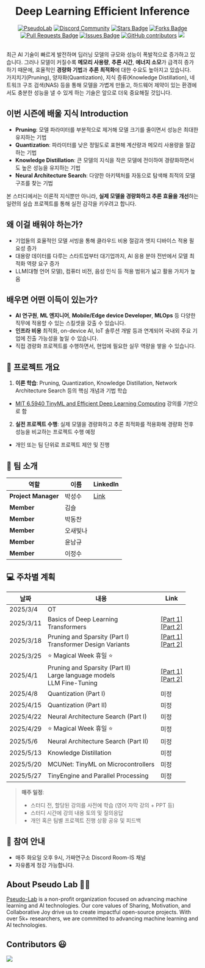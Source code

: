 
<h1 align="center"> Deep Learning Efficient Inference</h1>

<div align="center">
<a href="https://pseudo-lab.com"><img src="https://img.shields.io/badge/PseudoLab-S10-3776AB" alt="PseudoLab"/></a>
<a href="https://discord.gg/EPurkHVtp2"><img src="https://img.shields.io/badge/Discord-BF40BF" alt="Discord Community"/></a>
<a href="https://github.com/Pseudo-Lab/EfficientML/stargazers"><img src="https://img.shields.io/github/stars/Pseudo-Lab/EfficientML" alt="Stars Badge"/></a>
<a href="https://github.com/Pseudo-Lab/EfficientML/network/members"><img src="https://img.shields.io/github/forks/Pseudo-Lab/EfficientML" alt="Forks Badge"/></a>
<a href="https://github.com/Pseudo-Lab/EfficientML/pulls"><img src="https://img.shields.io/github/issues-pr/Pseudo-Lab/EfficientML" alt="Pull Requests Badge"/></a>
<a href="https://github.com/Pseudo-Lab/EfficientML/issues"><img src="https://img.shields.io/github/issues/Pseudo-Lab/EfficientML" alt="Issues Badge"/></a>
<a href="https://github.com/Pseudo-Lab/EfficientML/graphs/contributors"><img alt="GitHub contributors" src="https://img.shields.io/github/contributors/Pseudo-Lab/EfficientML?color=2b9348"></a>
<a href="https://hits.seeyoufarm.com"><img src="https://hits.seeyoufarm.com/api/count/incr/badge.svg?url=https%3A%2F%2Fgithub.com%2Fpseudo-lab%2FEfficientML&count_bg=%2379C83D&title_bg=%23555555&icon=&icon_color=%23E7E7E7&title=hits&edge_flat=false"/></a>
</div>
<br>

<!-- sheilds: https://shields.io/ -->
<!-- hits badge: https://hits.seeyoufarm.com/ -->


최근 AI 기술이 빠르게 발전하며 딥러닝 모델의 규모와 성능이 폭발적으로 증가하고 있습니다. 그러나 모델이 커질수록 **메모리 사용량**, **추론 시간**, **에너지 소모**가 급격히 증가하기 때문에, 효율적인 **경량화 기법**과 **추론 최적화**에 대한 수요도 높아지고 있습니다.  
가지치기(Pruning), 양자화(Quantization), 지식 증류(Knowledge Distillation), 네트워크 구조 검색(NAS) 등을 통해 모델을 가볍게 만들고, 하드웨어 제약이 있는 환경에서도 충분한 성능을 낼 수 있게 하는 기술은 앞으로 더욱 중요해질 것입니다.


## 이번 시즌에 배울 지식 Introduction
- **Pruning**: 모델 파라미터를 부분적으로 제거해 모델 크기를 줄이면서 성능은 최대한 유지하는 기법  
- **Quantization**: 파라미터를 낮은 정밀도로 표현해 계산량과 메모리 사용량을 절감하는 기법  
- **Knowledge Distillation**: 큰 모델의 지식을 작은 모델에 전이하여 경량화하면서도 높은 성능을 유지하는 기법  
- **Neural Architecture Search**: 다양한 아키텍처를 자동으로 탐색해 최적의 모델 구조를 찾는 기법

본 스터디에서는 이론적 지식뿐만 아니라, **실제 모델을 경량화하고 추론 효율을 개선**하는 일련의 실습 프로젝트를 통해 실전 감각을 키우려고 합니다.


## 왜 이걸 배워야 하는가?
- 기업들의 효율적인 모델 서빙을 통해 클라우드 비용 절감과 엣지 디바이스 적용 필요성 증가
- 대용량 데이터를 다루는 스타트업부터 대기업까지, AI 응용 분야 전반에서 모델 최적화 역량 요구 증가
- LLM(대형 언어 모델), 컴퓨터 비전, 음성 인식 등 적용 범위가 넓고 활용 가치가 높음


## 배우면 어떤 이득이 있는가?
- **AI 연구원**, **ML 엔지니어**, **Mobile/Edge device Developer**, **MLOps** 등 다양한 직무에 적용할 수 있는 스킬셋을 갖출 수 있습니다.  
- **인프라 비용** 최적화, on-device AI, IoT 솔루션 개발 등과 연계되어 국내외 주요 기업에 진출 가능성을 높일 수 있습니다.  
- 직접 경량화 프로젝트를 수행하면서, 현업에 필요한 실무 역량을 쌓을 수 있습니다.


## 🌟 프로젝트 개요
1. **이론 학습**: Pruning, Quantization, Knowledge Distillation, Network Architecture Search 등의 핵심 개념과 기법 학습  
- [MIT 6.5940 TinyML and Efficient Deep Learning Computing](https://hanlab.mit.edu/courses/2024-fall-65940) 강의를 기반으로 함
2. **실전 프로젝트 수행**: 실제 모델을 경량화하고 추론 최적화를 적용화해 경량화 전후 성능을 비교하는 프로젝트 수행 예정  
- 개인 또는 팀 단위로 프로젝트 제안 및 진행


## 🧑 팀 소개

| 역할          | 이름 | LinkedIn |
|---------------|------|-----------------------------------------------------------------------|
| **Project Manager** | 박성수 | [Link](https://www.linkedin.com/in/seongsu-park/)           |
| **Member** | 김슬 | |
| **Member** | 박동찬 | |
| **Member** | 오새빛나 | |
| **Member** | 윤남규 | |
| **Member** | 이정수 | |




## 💻 주차별 계획

| 날짜 | 내용 | Link | 
| -------- | -------- | ---- |
| 2025/3/4 | OT       |      |
| 2025/3/11 |  Basics of Deep Learning <br> Transformers | [[Part 1]](https://github.com/Pseudo-Lab/EfficientML/discussions/3) <br> [[Part 2]](https://github.com/Pseudo-Lab/EfficientML/discussions/5) | 
| 2025/3/18 |  Pruning and Sparsity (Part I) <br> Transformer Design Variants | [[Part 1]](https://github.com/Pseudo-Lab/EfficientML/discussions/6) <br> [[Part 2]](https://github.com/Pseudo-Lab/EfficientML/discussions/7) | 
| 2025/3/25 |  ⭐ Magical Week 휴일 ⭐ | | 
| 2025/4/1 |  Pruning and Sparsity (Part II) <br> Large language models <br> LLM Fine-Tuning | [[Part 1]](https://github.com/Pseudo-Lab/EfficientML/discussions/8)  <br> [[Part 2]](https://github.com/Pseudo-Lab/EfficientML/discussions/9)| 
| 2025/4/8 |  Quantization (Part I) | 미정 | 
| 2025/4/15 |  Quantization (Part II) | 미정 | 
| 2025/4/22 |  Neural Architecture Search (Part I) | 미정 | 
| 2025/4/29 |  ⭐ Magical Week 휴일 ⭐ | 미정 | 
| 2025/5/6 |  Neural Architecture Search (Part II) | 미정 | 
| 2025/5/13 |  Knowledge Distillation | 미정 | 
| 2025/5/20 |  MCUNet: TinyML on Microcontrollers | 미정 | 
| 2025/5/27 |  TinyEngine and Parallel Processing | 미정 | 

> **매주 일정**:  
> - 스터디 전, 할당된 강의를 사전에 학습 (영어 자막 강의 + PPT 등)  
> - 스터디 시간에 강의 내용 토의 및 질의응답  
> - 개인 혹은 팀별 프로젝트 진행 상황 공유 및 피드백


<!-- ## 💡 학습 자원 (Learning Resources)
**우리가 만든 지식 허브**  
- [AI Playbook](https://github.com/your-org/ai-playbook): 150+ 페이지의 실전 가이드
- [MLOps Pipeline Template](https://github.com/your-org/mlops-template): 재사용 가능한 인프라 코드
- [Failure Journal](https://your-org.github.io/failure-journal): 50+개의 실패 사례 분석 [31][34] -->


## 🌱 참여 안내

<!-- ### 지원 시 유의사항
- **3/2에 러너 발표 예정이므로, 해당 날짜에 이메일(스팸 게시판 포함)과 Discord를 꼭 확인해 카톡방에 입장해, 3/4의 첫 모임에 지장이 가지 않도록 해야 함** -->

- 매주 화요일 오후 9시, 가짜연구소 Discord Room-IS 채널
- 자유롭게 청강 가능합니다.
<!-- - 일부 주간은 오프라인(강남) 모임 예정, 화요일 저녁
- 첫 모임(3/4)은 오프라인 진행, 오후 7시 예정

 ### ✔️ 참여 조건
- **3개월** 동안 꾸준히 참여할 수 있는 **의지**  
- **주 4시간** 정도의 학습 및 실습 시간 확보해야 함
- 딥러닝 기본 이론 지식 (CNN, Transformer 등) 보유, **PyTorch 기초 사용** 가능  
- 영어 자막 강의를 수강하고, 영어 PPT를 이해할 수 있어야 함  

### 지원서 작성 시 추가로 작성하면 좋을 것
- 이번에 다룰 4개의 경량화 기술 중 가장 관심있는 기술

<!-- **누구나 청강을 통해 모임을 참여하실 수 있습니다.**  
1. 특별한 신청 없이 정기 모임 시간에 맞추어 디스코드 #Room-?? 채널로 입장
2. Magical Week 중 행사에 참가
3. Pseudo Lab 행사에서 만나기 -->

<!-- ## Acknowledgement 🙏

OOO is developed as part of Pseudo-Lab's Open Research Initiative. Special thanks to our contributors and the open source community for their valuable insights and contributions. -->

## About Pseudo Lab 👋🏼</h2>

[Pseudo-Lab](https://pseudo-lab.com/) is a non-profit organization focused on advancing machine learning and AI technologies. Our core values of Sharing, Motivation, and Collaborative Joy drive us to create impactful open-source projects. With over 5k+ researchers, we are committed to advancing machine learning and AI technologies.

<h2>Contributors 😃</h2>
<a href="https://github.com/Pseudo-Lab/EfficientML/graphs/contributors">
  <img src="https://contrib.rocks/image?repo=Pseudo-Lab/EfficientML" />
</a>
<br><br>

<!-- <h2>License 🗞</h2>

This project is licensed under the [MIT License](https://opensource.org/licenses/MIT). -->

